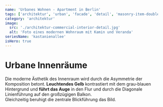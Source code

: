 ```yaml
---
name: 'Urbanes Wohnen - Apartment in Berlin'
tags: ['architektur', 'urban', 'facade', 'detail', 'masonry-item-double-width']
category: 'architektur'
image:
  src: './architektur-commercial-interior-detail.jpg'
  alt: 'Foto eines modernen Wohnraum mit Kamin und Veranda'
seriesName: 'kastanienallee'
isHero: true
---
```


# Urbane Innenräume

Die moderne Ästhetik des Innenraum wird durch die Asymmetrie der Komposition betont. **Leuchtendes Gelb** kontrastiert mit dem grau-blauen Hintergrund und **führt das Auge** in den Flur und durch die Diagonale Linienführung auf den großzügigen Balkon.  
Gleichzeitig beruhigt die zentrale Blickführung das Bild.
